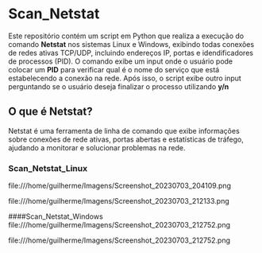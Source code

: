 # Scan_Netstat
Este repositório contém um script em Python que realiza a execução do comando **Netstat** nos sistemas Linux e Windows, exibindo todas conexões de redes ativas TCP/UDP, incluindo endereços IP, portas e idendificadores de processos (PID). O comando exibe um input onde o usuário pode colocar um **PID** para verificar qual é o nome do serviço que está estabelecendo a conexão na rede. Após isso, o script exibe outro input perguntando se o usuário deseja finalizar o processo utilizando  **y/n**


## O que é Netstat?
Netstat é uma ferramenta de linha de comando que exibe informações sobre conexões de rede ativas, portas abertas e estatísticas de tráfego, ajudando a monitorar e solucionar problemas na rede.

### Scan_Netstat_Linux
file:///home/guilherme/Imagens/Screenshot_20230703_204109.png

file:///home/guilherme/Imagens/Screenshot_20230703_212133.png

####Scan_Netstat_Windows
file:///home/guilherme/Imagens/Screenshot_20230703_212752.png

file:///home/guilherme/Imagens/Screenshot_20230703_212752.png

